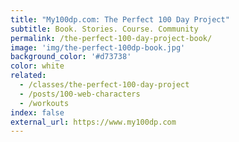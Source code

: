 ```yaml
---
title: "My100dp.com: The Perfect 100 Day Project"
subtitle: Book. Stories. Course. Community
permalink: /the-perfect-100-day-project-book/
image: 'img/the-perfect-100dp-book.jpg'
background_color: '#d73738'
color: white
related:
  - /classes/the-perfect-100-day-project
  - /posts/100-web-characters
  - /workouts
index: false
external_url: https://www.my100dp.com
---
```


<!-- This is a page about the book + community + helping people do a 100dp -->
<!-- Add a link to the book page, to the class page -->
<!-- Community links -->
<!-- Book links -->
<!-- Discord links -->
<!-- Submit story links -->

<!-- External link to book website -->
<!-- Blog post about writing the book -->
